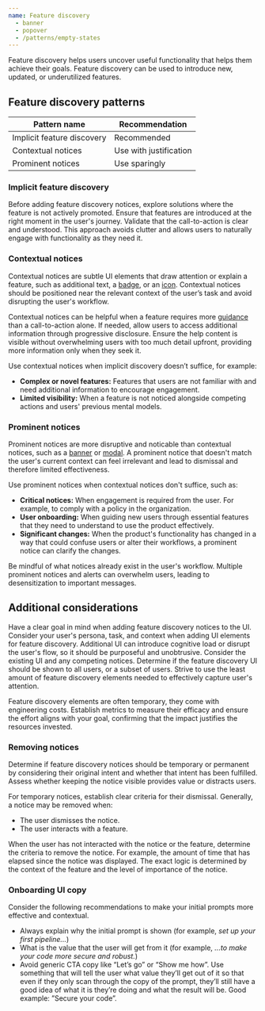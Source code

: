 ```yaml
---
name: Feature discovery
  - banner
  - popover
  - /patterns/empty-states
---
```


Feature discovery helps users uncover useful functionality that helps them achieve their goals. Feature discovery can be used to introduce new, updated, or underutilized features.

## Feature discovery patterns

| Pattern name               | Recommendation         |
| -------------------------- | ---------------------- |
| Implicit feature discovery | Recommended            |
| Contextual notices         | Use with justification |
| Prominent notices          | Use sparingly          |

### Implicit feature discovery

Before adding feature discovery notices, explore solutions where the feature is not actively promoted. Ensure that features are introduced at the right moment in the user's journey. Validate that the call-to-action is clear and understood. This approach avoids clutter and allows users to naturally engage with functionality as they need it.

### Contextual notices

Contextual notices are subtle UI elements that draw attention or explain a feature, such as additional text, a [badge](/components/badge), or an [icon](/components/icon). Contextual notices should be positioned near the relevant context of the user’s task and avoid disrupting the user's workflow.

<figure-img alt="A static notice informs users of an alternate way to create a project." label="A static notice informs users of an alternate way to create a project." src="/img/create-project.svg"></figure-img>

Contextual notices can be helpful when a feature requires more [guidance](#onboarding-ui-copy) than a call-to-action alone. If needed, allow users to access additional information through progressive disclosure. Ensure the help content is visible without overwhelming users with too much detail upfront, providing more information only when they seek it.

<figure-img alt="Popover is shown on button hover" label="Popover is shown on button hover." src="/img/info-on-hover.svg"></figure-img>

Use contextual notices when implicit discovery doesn’t suffice, for example:

- **Complex or novel features:** Features that users are not familiar with and need additional information to encourage engagement.
- **Limited visibility:** When a feature is not noticed alongside competing actions and users' previous mental models.

### Prominent notices

Prominent notices are more disruptive and noticable than contextual notices, such as a [banner](/components/banner) or [modal](/components/modal). A prominent notice that doesn't match the user's current context can feel irrelevant and lead to dismissal and therefore limited effectiveness.

<figure-img alt="A banner helps a new user onboard to a esstential feature." label="A banner helps a new user onboard to a essential feature." src="/img/feature-discovery-banner.svg"></figure-img>

Use prominent notices when contextual notices don't suffice, such as:

- **Critical notices:** When engagement is required from the user. For example, to comply with a policy in the organization.
- **User onboarding:** When guiding new users through essential features that they need to understand to use the product effectively.
- **Significant changes:** When the product's functionality has changed in a way that could confuse users or alter their workflows, a prominent notice can clarify the changes.

Be mindful of what notices already exist in the user's workflow. Multiple prominent notices and alerts can overwhelm users, leading to desensitization to important messages.

## Additional considerations

Have a clear goal in mind when adding feature discovery notices to the UI. Consider your user's persona, task, and context when adding UI elements for feature discovery. Additional UI can introduce cognitive load or disrupt the user's flow, so it should be purposeful and unobtrusive. Consider the existing UI and any competing notices. Determine if the feature discovery UI should be shown to all users, or a subset of users. Strive to use the least amount of feature discovery elements needed to effectively capture user's attention.

Feature discovery elements are often temporary, they come with engineering costs. Establish metrics to measure their efficacy and ensure the effort aligns with your goal, confirming that the impact justifies the resources invested.

### Removing notices

Determine if feature discovery notices should be temporary or permanent by considering their original intent and whether that intent has been fulfilled. Assess whether keeping the notice visible provides value or distracts users.

For temporary notices, establish clear criteria for their dismissal. Generally, a notice may be removed when:

- The user dismisses the notice.
- The user interacts with a feature.

When the user has not interacted with the notice or the feature, determine the criteria to remove the notice. For example, the amount of time that has elapsed since the notice was displayed. The exact logic is determined by the context of the feature and the level of importance of the notice.

### Onboarding UI copy

Consider the following recommendations to make your initial prompts more effective and contextual.

- Always explain why the initial prompt is shown (for example, _set up your first pipeline..._)
- What is the value that the user will get from it (for example, _...to make your code more secure and robust._)
- Avoid generic CTA copy like “Let’s go” or “Show me how”. Use something that will tell the user what value they’ll get out of it so that even if they only scan through the copy of the prompt, they’ll still have a good idea of what it is they’re doing and what the result will be. Good example: ”Secure your code”.
